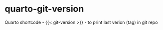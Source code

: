 # quarto-git-version
Quarto shortcode - {{&lt; git-version >}} - to print last verion (tag) in git repo 
